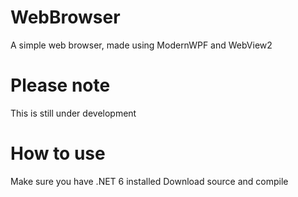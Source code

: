 # WebBrowser
A simple web browser, made using ModernWPF and WebView2

# Please note
This is still under development

# How to use
Make sure you have .NET 6 installed 
Download source and compile
